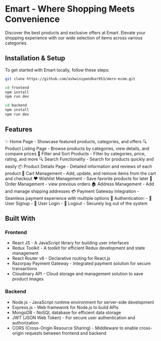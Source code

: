 # Emart - Where Shopping Meets Convenience

Discover the best products and exclusive offers at Emart. Elevate your shopping experience with our wide selection of items across various categories.

## Installation & Setup

To get started with Emart locally, follow these steps:

```bash
git clone https://github.com/ashwinipendkar953/mern-ecom.git
```

```bash
cd frontend
npm install
npm run dev
```

```bash
cd backend
npm install
npm run dev
```

## Features

✨ Home Page - Showcase featured products, categories, and offers
🔍 Product Listing Page - Browse products by categories, view details, and compare prices
🔧 Filter and Sort Products - Filter by categories, price, rating, and more
🔍 Search Functionality - Search for products quickly and easily
📦 Product Details Page - Detailed information and reviews of each product
🛒 Cart Management - Add, update, and remove items from the cart and checkout
❤️ Wishlist Management - Save favorite products for later
📝 Order Management - view previous orders
🏠 Address Management - Add and manage shipping addresses
💳 Payment Gateway Integration - Seamless payment experience with multiple options
🔑 Authentication: - 📝 User Signup - 🔑 User Login - 🚪 Logout - Securely log out of the system

## Built With

### Frontend

- React JS - A JavaScript library for building user interfaces
- Redux Toolkit - A toolkit for efficient Redux development and state management
- React Router v6 - Declarative routing for React.js
- Razorpay Payment Gateway - Integrated payment solution for secure transactions
- Cloudinary API - Cloud storage and management solution to save product images

### Backend

- Node.js - JavaScript runtime environment for server-side development
- Express.js - Web framework for Node.js to build APIs
- MongoDB - NoSQL database for efficient data storage
- JWT (JSON Web Token) - For secure user authentication and authorization
- CORS (Cross-Origin Resource Sharing) - Middleware to enable cross-origin requests between frontend and backend

